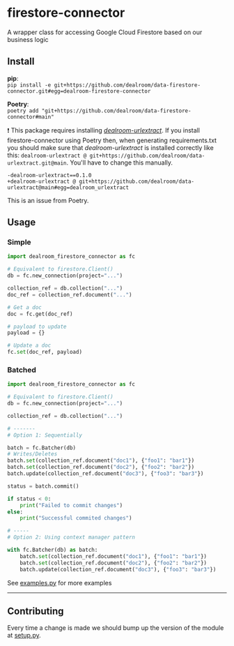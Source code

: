 # firestore-connector
A wrapper class for accessing Google Cloud Firestore based on our business logic

## Install
**pip**:  
`pip install -e git+https://github.com/dealroom/data-firestore-connector.git#egg=dealroom-firestore-connector`  

**Poetry**:  
`poetry add "git+https://github.com/dealroom/data-firestore-connector#main"`

:exclamation: This package requires installing _[dealroom-urlextract](https://github.com/dealroom/data-urlextract)_. If you install firestore-connector using Poetry then, when generating requirements.txt you should make sure that _dealroom-urlextract_ is installed correctly like this: `dealroom-urlextract @ git+https://github.com/dealroom/data-urlextract.git@main`. You'll have to change this manually.

```suggestion
-dealroom-urlextract==0.1.0
+dealroom-urlextract @ git+https://github.com/dealroom/data-urlextract@main#egg=dealroom_urlextract
```

This is an issue from Poetry.

## Usage

### Simple
```python
import dealroom_firestore_connector as fc

# Equivalent to firestore.Client()
db = fc.new_connection(project="...")

collection_ref = db.collection("...")
doc_ref = collection_ref.document("...")

# Get a doc
doc = fc.get(doc_ref)

# payload to update
payload = {}

# Update a doc
fc.set(doc_ref, payload)
```

### Batched
```python
import dealroom_firestore_connector as fc

# Equivalent to firestore.Client()
db = fc.new_connection(project="...")

collection_ref = db.collection("...")

# -------
# Option 1: Sequentially

batch = fc.Batcher(db)
# Writes/Deletes
batch.set(collection_ref.document("doc1"), {"foo1": "bar1"})
batch.set(collection_ref.document("doc2"), {"foo2": "bar2"})
batch.update(collection_ref.document("doc3"), {"foo3": "bar3"})

status = batch.commit()

if status < 0:
    print("Failed to commit changes")
else:
    print("Successful commited changes")

# -----
# Option 2: Using context manager pattern

with fc.Batcher(db) as batch:
    batch.set(collection_ref.document("doc1"), {"foo1": "bar1"})
    batch.set(collection_ref.document("doc2"), {"foo2": "bar2"})
    batch.update(collection_ref.document("doc3"), {"foo3": "bar3"})
```

See [examples.py](examples.py) for more examples

---

## Contributing
Every time a change is made we should bump up the version of the module at [setup.py](setup.py).
